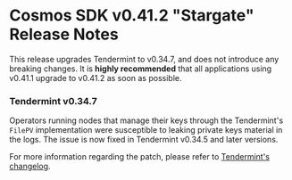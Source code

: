 # Cosmos SDK v0.41.2 "Stargate" Release Notes

This release upgrades Tendermint to v0.34.7, and does not introduce any breaking changes. It is **highly recommended** that all applications using v0.41.1 upgrade to v0.41.2 as soon as possible.

### Tendermint v0.34.7

Operators running nodes that manage their keys through the Tendermint's `FilePV` implementation were
susceptible to leaking private keys material in the logs. The issue is now fixed in Tendermint v0.34.5 and later versions.

For more information regarding the patch, please refer to [Tendermint's changelog](https://github.com/tendermint/tendermint/blob/v0.34.7/CHANGELOG.md#v0345).
